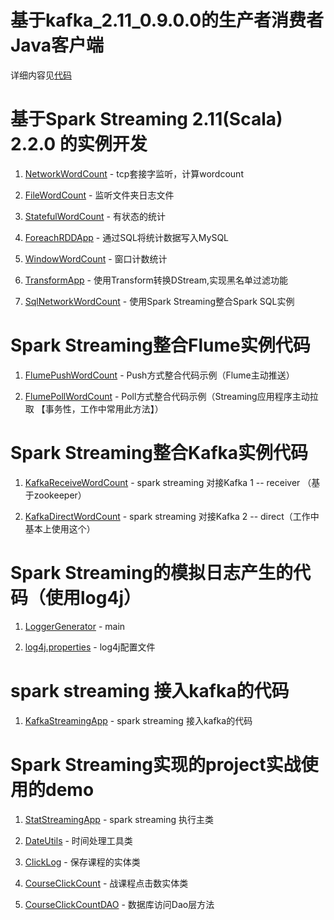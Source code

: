 # 基于kafka_2.11_0.9.0.0的生产者消费者 Java客户端

详细内容见[代码](https://github.com/wangjiqing/sparktrain/tree/master/src/main/java/com/sakura/spark/kafka)

# 基于Spark Streaming 2.11(Scala) 2.2.0 的实例开发

1. [NetworkWordCount](https://github.com/wangjiqing/sparktrain/blob/master/src/main/scala/com/sakura/spark/app/NetworkWordCount.scala) - tcp套接字监听，计算wordcount

2. [FileWordCount](https://github.com/wangjiqing/sparktrain/blob/master/src/main/scala/com/sakura/spark/app/FileWordCount.scala) - 监听文件夹日志文件
    
3. [StatefulWordCount](https://github.com/wangjiqing/sparktrain/blob/master/src/main/scala/com/sakura/spark/app/StatefulWordCount.scala) - 有状态的统计
    
4. [ForeachRDDApp](https://github.com/wangjiqing/sparktrain/blob/master/src/main/scala/com/sakura/spark/app/ForeachRDDApp.scala) - 通过SQL将统计数据写入MySQL
    
5. [WindowWordCount](https://github.com/wangjiqing/sparktrain/blob/master/src/main/scala/com/sakura/spark/app/WindowWordCount.scala) - 窗口计数统计
    
6. [TransformApp](https://github.com/wangjiqing/sparktrain/blob/master/src/main/scala/com/sakura/spark/app/TransformApp.scala) - 使用Transform转换DStream,实现黑名单过滤功能
    
7. [SqlNetworkWordCount](https://github.com/wangjiqing/sparktrain/blob/master/src/main/scala/com/sakura/spark/app/SqlNetworkWordCount.scala) - 使用Spark Streaming整合Spark SQL实例
    
# Spark Streaming整合Flume实例代码

1. [FlumePushWordCount](https://github.com/wangjiqing/sparktrain/blob/master/src/main/scala/com/sakura/spark/flume/FlumePushWordCount.scala) - Push方式整合代码示例（Flume主动推送）
    
2. [FlumePollWordCount](https://github.com/wangjiqing/sparktrain/blob/master/src/main/scala/com/sakura/spark/flume/FlumePollWordCount.scala) - Poll方式整合代码示例（Streaming应用程序主动拉取 【事务性，工作中常用此方法】）
    
# Spark Streaming整合Kafka实例代码

1. [KafkaReceiveWordCount](https://github.com/wangjiqing/sparktrain/blob/master/src/main/scala/com/sakura/spark/kafka/KafkaReceiverWordCount.scala) - spark streaming 对接Kafka 1 -- receiver （基于zookeeper）
    
2. [KafkaDirectWordCount](https://github.com/wangjiqing/sparktrain/blob/master/src/main/scala/com/sakura/spark/kafka/KafkaDirectWordCount.scala) - spark streaming 对接Kafka 2 -- direct（工作中基本上使用这个）

# Spark Streaming的模拟日志产生的代码（使用log4j）

1. [LoggerGenerator](https://github.com/wangjiqing/sparktrain/blob/master/src/test/java/LoggerGenerator.java) - main

2. [log4j.properties](https://github.com/wangjiqing/sparktrain/blob/master/src/test/resources/log4j.properties) - log4j配置文件

# spark streaming 接入kafka的代码

1. [KafkaStreamingApp](https://github.com/wangjiqing/sparktrain/blob/master/src/main/scala/com/sakura/spark/streamingkafka/KafkaStreamingApp.scala) - spark streaming 接入kafka的代码

# Spark Streaming实现的project实战使用的demo

1. [StatStreamingApp](https://github.com/wangjiqing/sparktrain/blob/master/src/main/scala/com/sakura/spark/project/spark/StatStreamingApp.scala) - spark streaming 执行主类

2. [DateUtils](https://github.com/wangjiqing/sparktrain/blob/master/src/main/scala/com/sakura/spark/project/utils/DateUtils.scala) - 时间处理工具类

3. [ClickLog](https://github.com/wangjiqing/sparktrain/blob/master/src/main/scala/com/sakura/spark/project/domain/ClickLog.scala) - 保存课程的实体类

4. [CourseClickCount](https://github.com/wangjiqing/sparktrain/blob/master/src/main/scala/com/sakura/spark/project/domain/CourseClickCount.scala) - 战课程点击数实体类

5. [CourseClickCountDAO](https://github.com/wangjiqing/sparktrain/blob/master/src/main/scala/com/sakura/spark/project/dao/CourseClickCountDAO.scala) - 数据库访问Dao层方法